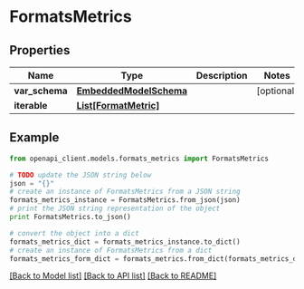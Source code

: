 # FormatsMetrics



## Properties
Name | Type | Description | Notes
------------ | ------------- | ------------- | -------------
**var_schema** | [**EmbeddedModelSchema**](EmbeddedModelSchema.md) |  | [optional] 
**iterable** | [**List[FormatMetric]**](FormatMetric.md) |  | 

## Example

```python
from openapi_client.models.formats_metrics import FormatsMetrics

# TODO update the JSON string below
json = "{}"
# create an instance of FormatsMetrics from a JSON string
formats_metrics_instance = FormatsMetrics.from_json(json)
# print the JSON string representation of the object
print FormatsMetrics.to_json()

# convert the object into a dict
formats_metrics_dict = formats_metrics_instance.to_dict()
# create an instance of FormatsMetrics from a dict
formats_metrics_form_dict = formats_metrics.from_dict(formats_metrics_dict)
```
[[Back to Model list]](../README.md#documentation-for-models) [[Back to API list]](../README.md#documentation-for-api-endpoints) [[Back to README]](../README.md)


